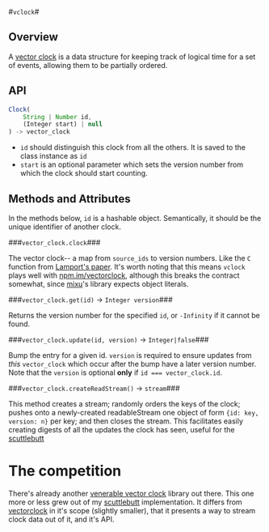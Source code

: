 #`vclock`#

## Overview ##

A [vector clock][vclock-paper] is a data structure for keeping
track of logical time for a set of events, allowing them to be partially
ordered.

## API ##

```javascript
Clock(
    String | Number id,
    (Integer start) | null
) -> vector_clock
```

- `id` should distinguish this clock from all the others. It is
saved to the class instance as `id`
- `start` is an optional parameter which sets the version number from which the
clock should start counting.

## Methods and Attributes ##

In the methods below, `id` is a hashable object. Semantically, it should be the
unique identifier of another clock.

###`vector_clock.clock`###

The vector clock-- a map from `source_ids` to version numbers. Like the `C`
function from [Lamport's paper][vclock-paper]. It's worth noting that this
means `vclock` plays well with [npm.im/vectorclock][vectorclock], although this
breaks the contract somewhat, since [mixu](https://github.com/mixu)'s library
expects object literals.

###`vector_clock.get(id)` -> `Integer version`###

Returns the version number for the specified `id`, or `-Infinity` if it cannot be
found.

###`vector_clock.update(id, version)` -> `Integer|false`###

Bump the entry for a given id. `version` is required to ensure updates from
*this* `vector_clock` which occur after the bump have a later version number.
Note that the `version` is optional **only** if `id === vector_clock.id`.

###`vector_clock.createReadStream()` -> `stream`###

This method creates a stream; randomly orders the keys of the clock; pushes onto a newly-created readableStream one object of form  `{id: key, version: n}` per key; and then closes the stream. This facilitates easily creating digests of all the updates the clock has seen, useful for the [scuttlebutt][]

# The competition #

There's already another [venerable vector clock](vectorclock) library out
there. This one more or less grew out of my [scuttlebutt][] implementation. It
differs from [vectorclock][] in it's scope (slightly smaller), that it presents
a way to stream clock data out of it, and it's API.

[vclock-paper]: http://research.microsoft.com/en-us/um/people/lamport/pubs/time-clocks.pdf
[vectorclock]: https://npmjs.org/package/vectorclock
[scuttlebutt]: https://github.com/AWinterman/simple-scuttle
